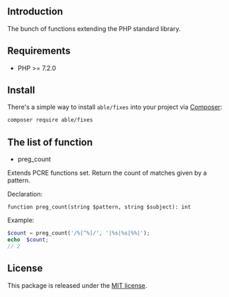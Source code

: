 ## Introduction
The bunch of functions extending the PHP standard library.

## Requirements
* PHP >= 7.2.0

## Install
There's a simple way to install ```able/fixes``` into your project via [Composer](http://getcomposer.org):

```bash
composer require able/fixes
```

## The list of function
* preg_count

Extends PCRE functions set. Return the count of matches given by a pattern.

Declaration:

```
function preg_count(string $pattern, string $subject): int
```  

Example:

```php
$count = preg_count('/%[^%]/', '|%s|%s|%%|');
echo  $count;
// 2
```


## License
This package is released under the [MIT license](https://github.com/phpable/fixes/blob/master/LICENSE).
 
